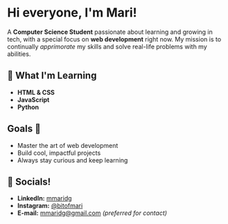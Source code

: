 # Hi everyone, I'm Mari!

 A **Computer Science Student** passionate about learning and growing in tech, with a special focus on **web development** right now. My mission is to continually _apprimorate_ my skills and solve real-life problems with my abilities.

## 🍓 What I'm Learning
- **HTML & CSS** 
- **JavaScript** 
- **Python** 

## Goals 🦦
- Master the art of web development
- Build cool, impactful projects
- Always stay curious and keep learning

## 🍮 Socials!
- **LinkedIn:** [mmaridg](https://www.linkedin.com/in/mmaridg)
- **Instagram:** [@bitofmari](https://instagram.com/bitofmari)
- **E-mail:** mmaridg@gmail.com _(preferred for contact)_

